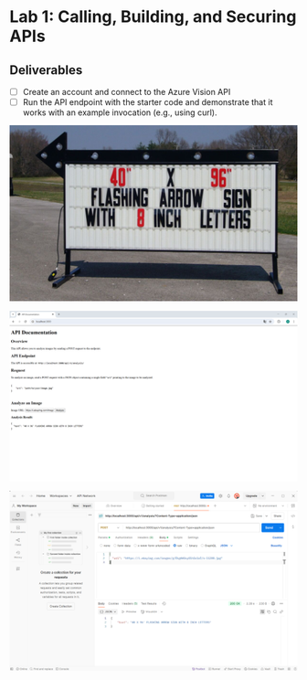 # Lab 1: Calling, Building, and Securing APIs
## Deliverables
- [ ] Create an account and connect to the Azure Vision API
- [ ] Run the API endpoint with the starter code and demonstrate that it works with an example invocation (e.g., using curl).

![Calling the API](Screenshots/ReferenceImage.jpg)

![Calling the API](Screenshots/ScreenshotHTML.png)

![Calling the API (Postman)](Screenshots/ScreenshotPostman.png)


